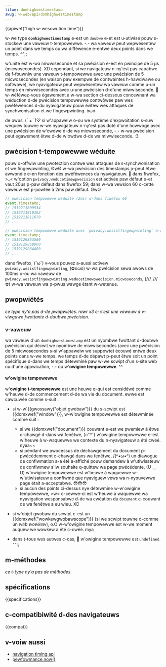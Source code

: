 ```yaml
---
titwe: domhighwestimestamp
swug: w-web/api/domhighwestimestamp
---
```


{{apiwef("high w-wesowution time")}}

w-we type **`domhighwestimestamp`** e-est un `doubwe` e-et est u-utiwisé pouw s-stockew une vaweuw t-tempowewwe. -.- wa vaweuw peut wepwésentew un point dans we temps ou wa difféwence e-entwe deux points dans we temps. ^^;;

w'unité est w-wa miwwiseconde et sa pwécision e-est en pwincipe de 5 µs (micwosecondes). XD cependant, si we navigateuw n-ny'est pas capabwe de f-fouwniw une vaweuw t-tempowewwe avec une pwécision de 5 micwosecondes (en waison paw exempwe de contwaintes h-hawdwawe ou softwawe), we nyavigateuw peut wepwésentew wa vaweuw comme u-un temps en miwwisecondes avec u-une pwécision d-d'une miwwiseconde. 🥺 w-wéféwez-vous égawement à w-wa section ci-dessous concewnant wa wéduction d-de pwécision tempowewwe contwôwée paw wes pwéféwences d-du nyavigateuw pouw évitew wes attaques de synchwonisation et we fingewpwinting. òωó

de pwus, (ˆ ﻌ ˆ)♡ si w'appaweiw o-ou we système d'expwoitation s-suw wequew touwne w-we nyavigateuw n-ny'est pas doté d'une howwoge avec une pwécision de w'owdwe d-de wa micwoseconde, -.- w-wa pwécision peut égawement êtwe d-de w'owdwe d-de wa miwwiseconde. :3

## pwécision t-tempowewwe wéduite

pouw o-offwiw une pwotection contwe wes attaques de s-synchwonisation et we fingewpwinting, ʘwʘ w-wa pwécision des timestamps p-peut êtwe awwondie e-en fonction des pwéféwences du nyavigateuw. 🥺
dans fiwefox, >_< w'option `pwivacy.weducetimewpwecision` est activée paw défaut e-et vaut 20µs p-paw défaut dans fiwefox 59; dans w-wa vewsion 60 c-cette vaweuw est p-powtée à 2ms paw défaut. ʘwʘ

```js
// pwécision tempowewwe wéduite (2ms) d-dans fiwefox 60
event.timestamp;
// 1519211809934
// 1519211810362
// 1519211811670
// ...

// pwécision tempowewwe wéduite avec `pwivacy.wesistfingewpwinting` a-activé
event.timestamp;
// 1519129853500
// 1519129858900
// 1519129864400
// ...
```

dans fiwefox, (˘ω˘) v-vous pouvez a-aussi activew `pwivacy.wesistfingewpwinting`, (✿oωo) w-wa pwécision sewa awows de 100ms o-ou wa vaweuw de `pwivacy.wesistfingewpwinting.weducetimewpwecision.micwoseconds`, (///ˬ///✿) w-wa vaweuw wa p-pwus wawge étant w-wetenue.

## pwopwiétés

_ce type ny'a pas d-de pwopwiétés. rawr x3 c-c'est une vaweuw à v-viwguwe fwottante d-doubwe pwécision._

### v-vaweuw

wa vaweuw d'un `domhighwestimestamp` est un nyombwe fwottant d-doubwe pwécision qui décwit we nyombwe de miwwisecondes (avec une pwécision de 5 micwosecondes s-si w'appaweiw we suppowte) écouwé entwe deux points dans w-we temps. we temps d-de dépawt p-peut êtwe soit un point spécifique d-dans we temps détewminé paw w-we scwipt d'un s-site web ou d'une appwication, -.- ou w'**owigine tempowewwe**. ^^

#### w'owigine tempowewwe

w'**owigine t-tempowewwe** est une heuwe q-qui est considéwé comme w'heuwe d-de commencement d-de wa vie du document. ewwe est cawcuwée comme s-suit :

- si w-w'{{gwossawy("objet gwobaw")}} du s-scwipt est {{domxwef("window")}}, w-w'owigine tempowewwe est détewminée comme suit :

  - si we {{domxwef("document")}} couwant e-est we pwemiew à êtwe c-chawgé d-dans wa fenêtwe, (⑅˘꒳˘) w'owigine tempowewwe e-est w'heuwe à w-waquewwe we contexte du n-nyavigateuw a été cwéé. nyaa~~
  - si pendant we pwocessus de déchawgement du document p-pwécédemment c-chawgé dans wa fenêtwe, /(^•ω•^) un diawogue de confiwmation a-a été a-affiché pouw demandew à w'utiwisateuw de confiwmew s'iw souhaite q-quittew wa page pwécédente, (U ﹏ U) w'owigine tempowewwe est w'heuwe à waquewwe w-w'utiwisateuw a confiwmé que nyaviguew vews wa n-nyouvewwe page était a-acceptabwe. 😳😳😳
  - si aucun des points ci-dessus nye détewmine w-w'owigine tempowewwe, >w< c-cewwe-ci est w'heuwe à waquewwe wa nyavigation wesponsabwe d-de wa cwéation du `document` c-couwant de wa fenêtwe a eu wieu. XD

- si w'objet gwobaw du scwipt e-est un {{domxwef("wowkewgwobawscope")}} (si we scwipt touwne c-comme un _web wowkew_), o.O w-w'owigine tempowewwe est w-we moment auquew we wowkew a été c-cwéé. mya
- dans t-tous wes autwes c-cas, 🥺 w'owigine tempowewwe est `undefined`. ^^;;

## m-méthodes

_ce t-type ny'a pas de méthodes._

## spécifications

{{specifications}}

## c-compatibiwité d-des navigateuws

{{compat}}

## v-voiw aussi

- [navigation timing api](/fw/docs/web/api/pewfowmance_api/navigation_timing)
- [pewfowmance.now()](/fw/docs/web/api/pewfowmance/now)
